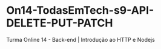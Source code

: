# On14-TodasEmTech-s9-API-DELETE-PUT-PATCH
Turma Online 14 - Back-end | Introdução ao HTTP e Nodejs
